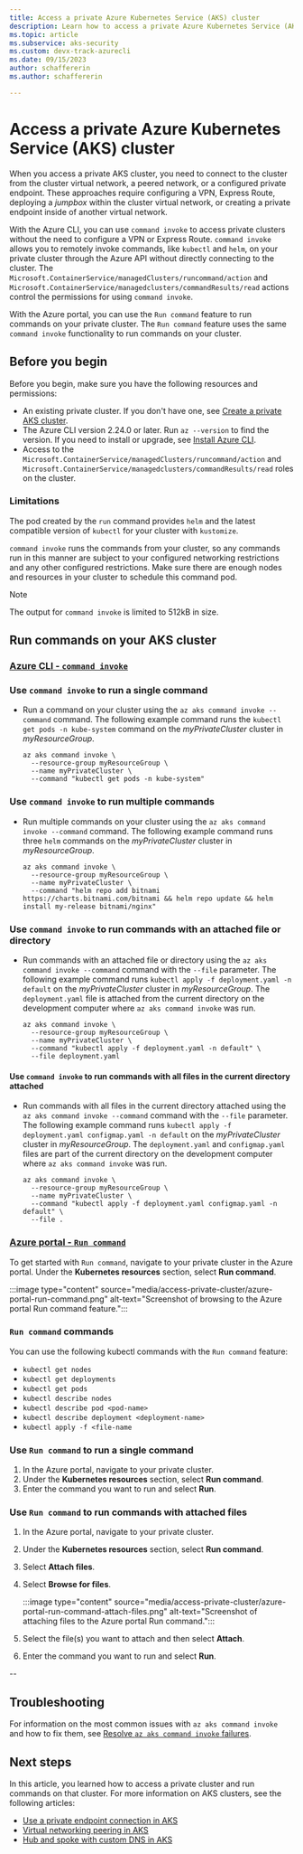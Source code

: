 ```yaml
---
title: Access a private Azure Kubernetes Service (AKS) cluster
description: Learn how to access a private Azure Kubernetes Service (AKS) cluster using the Azure CLI or Azure portal.
ms.topic: article
ms.subservice: aks-security
ms.custom: devx-track-azurecli
ms.date: 09/15/2023
author: schaffererin
ms.author: schaffererin

---
```


# Access a private Azure Kubernetes Service (AKS) cluster

When you access a private AKS cluster, you need to connect to the cluster from the cluster virtual network, a peered network, or a configured private endpoint. These approaches require configuring a VPN, Express Route, deploying a *jumpbox* within the cluster virtual network, or creating a private endpoint inside of another virtual network.

With the Azure CLI, you can use `command invoke` to access private clusters without the need to configure a VPN or Express Route. `command invoke` allows you to remotely invoke commands, like `kubectl` and `helm`, on your private cluster through the Azure API without directly connecting to the cluster. The `Microsoft.ContainerService/managedClusters/runcommand/action` and `Microsoft.ContainerService/managedclusters/commandResults/read` actions control the permissions for using `command invoke`.

With the Azure portal, you can use the `Run command` feature to run commands on your private cluster. The `Run command` feature uses the same `command invoke` functionality to run commands on your cluster.

## Before you begin

Before you begin, make sure you have the following resources and permissions:

* An existing private cluster. If you don't have one, see [Create a private AKS cluster](./private-clusters.md).
* The Azure CLI version 2.24.0 or later. Run `az --version` to find the version. If you need to install or upgrade, see [Install Azure CLI](/cli/azure/install-azure-cli).
* Access to the `Microsoft.ContainerService/managedClusters/runcommand/action` and `Microsoft.ContainerService/managedclusters/commandResults/read` roles on the cluster.

### Limitations

The pod created by the `run` command provides `helm` and the latest compatible version of `kubectl` for your cluster with `kustomize`.

`command invoke` runs the commands from your cluster, so any commands run in this manner are subject to your configured networking restrictions and any other configured restrictions. Make sure there are enough nodes and resources in your cluster to schedule this command pod.

> [!NOTE]
> The output for `command invoke` is limited to 512kB in size. 

## Run commands on your AKS cluster

### [Azure CLI - `command invoke`](#tab/azure-cli)

### Use `command invoke` to run a single command

* Run a command on your cluster using the `az aks command invoke --command` command. The following example command runs the `kubectl get pods -n kube-system` command on the *myPrivateCluster* cluster in *myResourceGroup*.

    ```azurecli-interactive
    az aks command invoke \
      --resource-group myResourceGroup \
      --name myPrivateCluster \
      --command "kubectl get pods -n kube-system"
    ```

### Use `command invoke` to run multiple commands

* Run multiple commands on your cluster using the `az aks command invoke --command` command. The following example command runs three `helm` commands on the *myPrivateCluster* cluster in *myResourceGroup*.

    ```azurecli-interactive
    az aks command invoke \
      --resource-group myResourceGroup \
      --name myPrivateCluster \
      --command "helm repo add bitnami https://charts.bitnami.com/bitnami && helm repo update && helm install my-release bitnami/nginx"
    ```

### Use `command invoke` to run commands with an attached file or directory

* Run commands with an attached file or directory using the `az aks command invoke --command` command with the `--file` parameter. The following example command runs `kubectl apply -f deployment.yaml -n default` on the *myPrivateCluster* cluster in *myResourceGroup*. The `deployment.yaml` file is attached from the current directory on the development computer where `az aks command invoke` was run.

    ```azurecli-interactive
    az aks command invoke \
      --resource-group myResourceGroup \
      --name myPrivateCluster \
      --command "kubectl apply -f deployment.yaml -n default" \
      --file deployment.yaml
    ```

#### Use `command invoke` to run commands with all files in the current directory attached

* Run commands with all files in the current directory attached using the `az aks command invoke --command` command with the `--file` parameter. The following example command runs  `kubectl apply -f deployment.yaml configmap.yaml -n default` on the *myPrivateCluster* cluster in *myResourceGroup*. The `deployment.yaml` and `configmap.yaml` files are part of the current directory on the development computer where `az aks command invoke` was run.

    ```azurecli-interactive
    az aks command invoke \
      --resource-group myResourceGroup \
      --name myPrivateCluster \
      --command "kubectl apply -f deployment.yaml configmap.yaml -n default" \
      --file .
    ```

### [Azure portal - `Run command`](#tab/azure-portal)

To get started with `Run command`, navigate to your private cluster in the Azure portal. Under the **Kubernetes resources** section, select **Run command**.

:::image type="content" source="media/access-private-cluster/azure-portal-run-command.png" alt-text="Screenshot of browsing to the Azure portal Run command feature.":::

### `Run command` commands

You can use the following kubectl commands with the `Run command` feature:

* `kubectl get nodes`
* `kubectl get deployments`
* `kubectl get pods`
* `kubectl describe nodes`
* `kubectl describe pod <pod-name>`
* `kubectl describe deployment <deployment-name>`
* `kubectl apply -f <file-name`

### Use `Run command` to run a single command

1. In the Azure portal, navigate to your private cluster.
2. Under the **Kubernetes resources** section, select **Run command**.
3. Enter the command you want to run and select **Run**.

### Use `Run command` to run commands with attached files

1. In the Azure portal, navigate to your private cluster.
2. Under the **Kubernetes resources** section, select **Run command**.
3. Select **Attach files**.
4. Select **Browse for files**.

    :::image type="content" source="media/access-private-cluster/azure-portal-run-command-attach-files.png" alt-text="Screenshot of attaching files to the Azure portal Run command.":::

5. Select the file(s) you want to attach and then select **Attach**.
6. Enter the command you want to run and select **Run**.

--

## Troubleshooting

For information on the most common issues with `az aks command invoke` and how to fix them, see [Resolve `az aks command invoke` failures][command-invoke-troubleshoot].

## Next steps

In this article, you learned how to access a private cluster and run commands on that cluster. For more information on AKS clusters, see the following articles:

* [Use a private endpoint connection in AKS](./private-clusters.md#use-a-private-endpoint-connection)
* [Virtual networking peering in AKS](./private-clusters.md#virtual-network-peering)
* [Hub and spoke with custom DNS in AKS](./private-clusters.md#hub-and-spoke-with-custom-dns)

<!-- links - internal -->

[command-invoke-troubleshoot]: /troubleshoot/azure/azure-kubernetes/resolve-az-aks-command-invoke-failures

